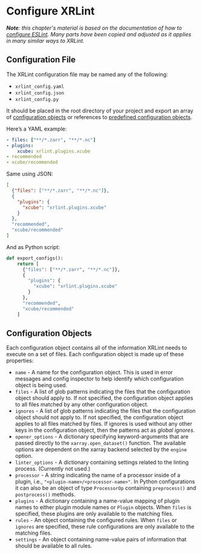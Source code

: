 # Configure XRLint

_**Note**: this chapter's material is based on the documentation of how to [configure ESLint](https://eslint.org/docs/latest/use/configure/).
Many parts have been copied and adjusted as it applies in many similar ways to XRLint._ 

## Configuration File

The XRLint configuration file may be named any of the following:

* `xrlint_config.yaml`
* `xrlint_config.json`
* `xrlint_config.py`

It should be placed in the root directory of your project and export 
an array of [configuration objects](#configuration-objects) or 
references to [predefined configuration objects](#predefined-configuration-objects). 

Here’s a YAML example:

```yaml
- files: ["**/*.zarr", "**/*.nc"]
- plugins:
    xcube: xrlint.plugins.xcube
- recommended
- xcube/recommended
```

Same using JSON:

```json
[
  {"files": ["**/*.zarr", "**/*.nc"]},
  {
    "plugins": {
      "xcube": "xrlint.plugins.xcube"
    }
  },
  "recommended",
  "xcube/recommended"
]
```

And as Python script:

```python
def export_configs():
    return [
      {"files": ["**/*.zarr", "**/*.nc"]},
      {
        "plugins": {
          "xcube": "xrlint.plugins.xcube"
        }
      },
      "recommended",
      "xcube/recommended"
    ]
```


## Configuration Objects

Each configuration object contains all of the information XRLint needs 
to execute on a set of files. Each configuration object is made up of 
these properties:

* `name` - A name for the configuration object. 
  This is used in error messages and config inspector to help identify which 
  configuration object is being used.
* `files` - A list of glob patterns indicating the files that the 
  configuration object should apply to. If not specified, the configuration 
  object applies to all files matched by any other configuration object.
* `ignores` - A list of glob patterns indicating the files that the 
  configuration object should not apply to. If not specified, the configuration 
  object applies to all files matched by files. If ignores is used without any 
  other keys in the configuration object, then the patterns act as _global ignores_.
* `opener_options` - A dictionary specifying keyword-arguments that are passed 
  directly to the `xarray.open_dataset()` function. The available options are 
  dependent on the xarray backend selected by the `engine` option.
* `linter_options` - A dictionary containing settings related to 
  the linting process. (Currently not used.)
* `processor` - A string indicating the name of a processor inside of a plugin, 
  i.e., `"<plugin-name>/<processor-name>"`. In Python configurations 
  it can also be an object of type `ProcessorOp` containing
  `preprocess()` and `postprocess()` methods.
* `plugins` - A dictionary containing a name-value mapping of plugin names 
  to either plugin module names or `Plugin` objects. When `files` is specified, 
  these plugins are only available to the matching files.
* `rules` - An object containing the configured rules. 
  When `files` or `ignores` are specified, these rule configurations are only 
  available to the matching files.
* `settings` - An object containing name-value pairs of information that should 
  be available to all rules.
